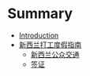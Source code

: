 # Summary

* [Introduction](README.md)
* [新西兰打工度­假指南](whv_guide.md)
   * [新西兰公众交通](public_transport.md)
   * [签证](working_holiday_visa.md)

